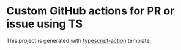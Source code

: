 # Custom GitHub actions for PR or issue using TS

This project is generated with
[typescript-action](https://github.com/actions/typescript-action) template.
